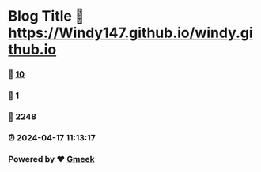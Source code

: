 # Blog Title :link: https://Windy147.github.io/windy.github.io 
### :page_facing_up: [10](https://Windy147.github.io/windy.github.io/tag.html) 
### :speech_balloon: 1 
### :hibiscus: 2248 
### :alarm_clock: 2024-04-17 11:13:17 
### Powered by :heart: [Gmeek](https://github.com/Meekdai/Gmeek)
